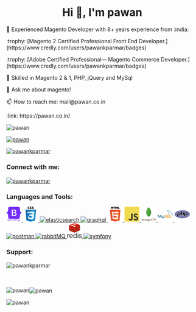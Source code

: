<h1 align="center">Hi 👋, I'm pawan</h1>
<p align="left"> 🔭 Experienced Magento Developer with 8+ years experience from :india:</p>
<p align="left"> :trophy: [Magento 2 Certified Professional Front End Developer.](https://www.credly.com/users/pawankparmar/badges)</p>
<p align="left"> :trophy: [Adobe Certified Professional— Magento Commerce Developer.](https://www.credly.com/users/pawankparmar/badges)</p>
<p align="left"> 👯 Skilled in Magento 2 & 1, PHP, jQuery and MySql</p>
<p align="left"> 💬 Ask me about magento!</p>
<p align="left"> 📫 How to reach me: mail@pawan.co.in</p>
<p align="left"> :link: https://pawan.co.in/</p>

<p align="left"> <img src="https://komarev.com/ghpvc/?username=pawan&label=Profile%20views&color=0e75b6&style=flat" alt="pawan" /> </p>

<p align="left"> <a href="https://github.com/ryo-ma/github-profile-trophy"><img src="https://github-profile-trophy.vercel.app/?username=pawan" alt="pawan" /></a> </p>

<p align="left"> <a href="https://twitter.com/pawankparmar" target="blank"><img src="https://img.shields.io/twitter/follow/pawankparmar?logo=twitter&style=for-the-badge" alt="pawankparmar" /></a> </p>

<h3 align="left">Connect with me:</h3>
<p align="left">
<a href="https://twitter.com/pawankparmar" target="blank"><img align="center" src="https://raw.githubusercontent.com/rahuldkjain/github-profile-readme-generator/master/src/images/icons/Social/twitter.svg" alt="pawankparmar" height="30" width="40" /></a>
</p>

<h3 align="left">Languages and Tools:</h3>
<p align="left"> <a href="https://getbootstrap.com" target="_blank" rel="noreferrer"> <img src="https://raw.githubusercontent.com/devicons/devicon/master/icons/bootstrap/bootstrap-plain-wordmark.svg" alt="bootstrap" width="40" height="40"/> </a> <a href="https://www.w3schools.com/css/" target="_blank" rel="noreferrer"> <img src="https://raw.githubusercontent.com/devicons/devicon/master/icons/css3/css3-original-wordmark.svg" alt="css3" width="40" height="40"/> </a> <a href="https://www.elastic.co" target="_blank" rel="noreferrer"> <img src="https://www.vectorlogo.zone/logos/elastic/elastic-icon.svg" alt="elasticsearch" width="40" height="40"/> </a> <a href="https://graphql.org" target="_blank" rel="noreferrer"> <img src="https://www.vectorlogo.zone/logos/graphql/graphql-icon.svg" alt="graphql" width="40" height="40"/> </a> <a href="https://www.w3.org/html/" target="_blank" rel="noreferrer"> <img src="https://raw.githubusercontent.com/devicons/devicon/master/icons/html5/html5-original-wordmark.svg" alt="html5" width="40" height="40"/> </a> <a href="https://developer.mozilla.org/en-US/docs/Web/JavaScript" target="_blank" rel="noreferrer"> <img src="https://raw.githubusercontent.com/devicons/devicon/master/icons/javascript/javascript-original.svg" alt="javascript" width="40" height="40"/> </a> <a href="https://www.mongodb.com/" target="_blank" rel="noreferrer"> <img src="https://raw.githubusercontent.com/devicons/devicon/master/icons/mongodb/mongodb-original-wordmark.svg" alt="mongodb" width="40" height="40"/> </a> <a href="https://www.mysql.com/" target="_blank" rel="noreferrer"> <img src="https://raw.githubusercontent.com/devicons/devicon/master/icons/mysql/mysql-original-wordmark.svg" alt="mysql" width="40" height="40"/> </a> <a href="https://www.php.net" target="_blank" rel="noreferrer"> <img src="https://raw.githubusercontent.com/devicons/devicon/master/icons/php/php-original.svg" alt="php" width="40" height="40"/> </a> <a href="https://postman.com" target="_blank" rel="noreferrer"> <img src="https://www.vectorlogo.zone/logos/getpostman/getpostman-icon.svg" alt="postman" width="40" height="40"/> </a> <a href="https://www.rabbitmq.com" target="_blank" rel="noreferrer"> <img src="https://www.vectorlogo.zone/logos/rabbitmq/rabbitmq-icon.svg" alt="rabbitMQ" width="40" height="40"/> </a> <a href="https://redis.io" target="_blank" rel="noreferrer"> <img src="https://raw.githubusercontent.com/devicons/devicon/master/icons/redis/redis-original-wordmark.svg" alt="redis" width="40" height="40"/> </a> <a href="https://symfony.com" target="_blank" rel="noreferrer"> <img src="https://symfony.com/logos/symfony_black_03.svg" alt="symfony" width="40" height="40"/> </a> </p>

<h3 align="left">Support:</h3>
<p><a href="https://www.buymeacoffee.com/pawankparmar"> <img align="left" src="https://cdn.buymeacoffee.com/buttons/v2/default-yellow.png" height="50" width="210" alt="pawankparmar" /></a>
  
  </p><br><br><br>
<p>
  <img align="left" src="https://github-readme-stats.vercel.app/api/top-langs?username=pawan&show_icons=true&locale=en&layout=compact" alt="pawan" />
  <img align="center" src="https://github-readme-stats.vercel.app/api?username=pawan&show_icons=true&locale=en" alt="pawan" />
</p>
<p><img align="left" src="https://github-readme-streak-stats.herokuapp.com/?user=pawan&" alt="pawan" /></p>
